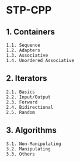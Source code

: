 # STP-CPP

## 1. Containers
    1.1. Sequence
    1.2. Adapters
    1.3. Associative
    1.4. Unordered Associative
## 2. Iterators
    2.1. Basics 
    2.2. Input/Output 
    2.3. Forward
    2.4. Bidirectional 
    2.5. Random
## 3. Algorithms
    3.1. Non-Manipulating
    3.2. Manipulating
    3.3. Others